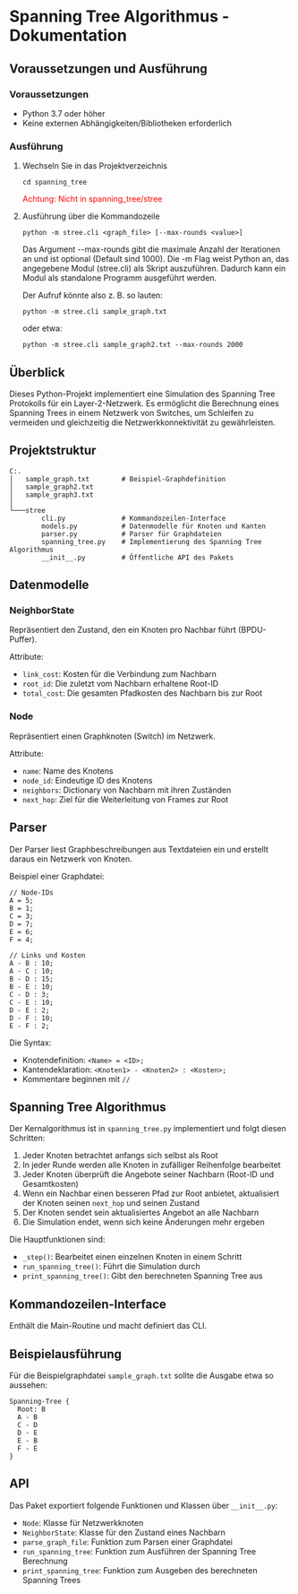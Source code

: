 # Spanning Tree Algorithmus - Dokumentation

## Voraussetzungen und Ausführung

### Voraussetzungen
- Python 3.7 oder höher
- Keine externen Abhängigkeiten/Bibliotheken erforderlich

### Ausführung
1. Wechseln Sie in das Projektverzeichnis
   ```
   cd spanning_tree
   ```
   <span style="color: red;">Achtung: Nicht in spanning_tree/stree</span>

2. Ausführung über die Kommandozeile
    ```
    python -m stree.cli <graph_file> [--max-rounds <value>]
    ```
    Das Argument --max-rounds gibt die maximale Anzahl der Iterationen an und ist optional (Default sind 1000).
    Die -m Flag weist Python an, das angegebene Modul (stree.cli) als Skript auszuführen. Dadurch kann ein Modul als standalone Programm ausgeführt werden.

    Der Aufruf könnte also z. B. so lauten:
    ```
    python -m stree.cli sample_graph.txt 
    ```
    oder etwa:
    ```
    python -m stree.cli sample_graph2.txt --max-rounds 2000
    ```


## Überblick

Dieses Python-Projekt implementiert eine Simulation des Spanning Tree Protokolls für ein Layer-2-Netzwerk. Es ermöglicht die Berechnung eines Spanning Trees in einem Netzwerk von Switches, um Schleifen zu vermeiden und gleichzeitig die Netzwerkkonnektivität zu gewährleisten.

## Projektstruktur

```
C:.
│   sample_graph.txt        # Beispiel-Graphdefinition
│   sample_graph2.txt
│   sample_graph3.txt
│
└───stree
        cli.py              # Kommandozeilen-Interface
        models.py           # Datenmodelle für Knoten und Kanten
        parser.py           # Parser für Graphdateien
        spanning_tree.py    # Implementierung des Spanning Tree Algorithmus
        __init__.py         # Öffentliche API des Pakets
```

## Datenmodelle

### NeighborState

Repräsentiert den Zustand, den ein Knoten pro Nachbar führt (BPDU-Puffer).

Attribute:
- `link_cost`: Kosten für die Verbindung zum Nachbarn
- `root_id`: Die zuletzt vom Nachbarn erhaltene Root-ID
- `total_cost`: Die gesamten Pfadkosten des Nachbarn bis zur Root

### Node

Repräsentiert einen Graphknoten (Switch) im Netzwerk.

Attribute:
- `name`: Name des Knotens
- `node_id`: Eindeutige ID des Knotens
- `neighbors`: Dictionary von Nachbarn mit ihren Zuständen
- `next_hop`: Ziel für die Weiterleitung von Frames zur Root

## Parser

Der Parser liest Graphbeschreibungen aus Textdateien ein und erstellt daraus ein Netzwerk von Knoten.

Beispiel einer Graphdatei:
```
// Node‑IDs
A = 5;
B = 1;
C = 3;
D = 7;
E = 6;
F = 4;

// Links und Kosten
A - B : 10;
A - C : 10;
B - D : 15;
B - E : 10;
C - D : 3;
C - E : 10;
D - E : 2;
D - F : 10;
E - F : 2;
```

Die Syntax:
- Knotendefinition: `<Name> = <ID>;`
- Kantendeklaration: `<Knoten1> - <Knoten2> : <Kosten>;`
- Kommentare beginnen mit `//`

## Spanning Tree Algorithmus

Der Kernalgorithmus ist in `spanning_tree.py` implementiert und folgt diesen Schritten:

1. Jeder Knoten betrachtet anfangs sich selbst als Root
2. In jeder Runde werden alle Knoten in zufälliger Reihenfolge bearbeitet
3. Jeder Knoten überprüft die Angebote seiner Nachbarn (Root-ID und Gesamtkosten)
4. Wenn ein Nachbar einen besseren Pfad zur Root anbietet, aktualisiert der Knoten seinen `next_hop` und seinen Zustand
5. Der Knoten sendet sein aktualisiertes Angebot an alle Nachbarn
6. Die Simulation endet, wenn sich keine Änderungen mehr ergeben

Die Hauptfunktionen sind:
- `_step()`: Bearbeitet einen einzelnen Knoten in einem Schritt
- `run_spanning_tree()`: Führt die Simulation durch
- `print_spanning_tree()`: Gibt den berechneten Spanning Tree aus

## Kommandozeilen-Interface

Enthält die Main-Routine und macht definiert das CLI.

## Beispielausführung

Für die Beispielgraphdatei `sample_graph.txt` sollte die Ausgabe etwa so aussehen:

```
Spanning-Tree {
  Root: B
  A - B
  C - D
  D - E
  E - B
  F - E
}
```

## API

Das Paket exportiert folgende Funktionen und Klassen über `__init__.py`:

- `Node`: Klasse für Netzwerkknoten
- `NeighborState`: Klasse für den Zustand eines Nachbarn
- `parse_graph_file`: Funktion zum Parsen einer Graphdatei
- `run_spanning_tree`: Funktion zum Ausführen der Spanning Tree Berechnung
- `print_spanning_tree`: Funktion zum Ausgeben des berechneten Spanning Trees